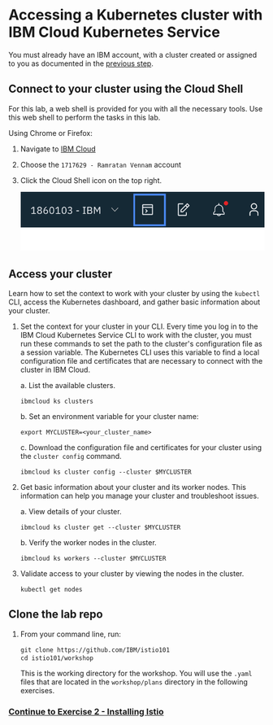 # Accessing a Kubernetes cluster with IBM Cloud Kubernetes Service

You must already have an IBM account, with a cluster created or assigned to you as documented in the [previous step](../GETSTARTED.md).

## Connect to your cluster using the Cloud Shell
For this lab, a web shell is provided for you with all the necessary tools. Use this web shell to perform the tasks in this lab. 

Using Chrome or Firefox:

1.  Navigate to [IBM Cloud](https://cloud.ibm.com)
2.  Choose the `1717629 - Ramratan Vennam` account
3.  Click the Cloud Shell icon on the top right.

    ![](../README_images/cloudshell.png)

## Access your cluster
Learn how to set the context to work with your cluster by using the `kubectl` CLI, access the Kubernetes dashboard, and gather basic information about your cluster.

1.  Set the context for your cluster in your CLI. Every time you log in to the IBM Cloud Kubernetes Service CLI to work with the cluster, you must run these commands to set the path to the cluster's configuration file as a session variable. The Kubernetes CLI uses this variable to find a local configuration file and certificates that are necessary to connect with the cluster in IBM Cloud.

    a. List the available clusters.

    ```shell
    ibmcloud ks clusters
    ```

    b. Set an environment variable for your cluster name:

    ```shell
    export MYCLUSTER=<your_cluster_name>
    ```

    c. Download the configuration file and certificates for your cluster using the `cluster config` command.

    ```shell
    ibmcloud ks cluster config --cluster $MYCLUSTER
    ```


2.  Get basic information about your cluster and its worker nodes. This information can help you manage your cluster and troubleshoot issues.

    a.  View details of your cluster.

    ```shell
    ibmcloud ks cluster get --cluster $MYCLUSTER
    ```

    b.  Verify the worker nodes in the cluster.

    ```shell
    ibmcloud ks workers --cluster $MYCLUSTER
    ```

3.  Validate access to your cluster by viewing the nodes in the cluster.

    ```shell
    kubectl get nodes
    ```

## Clone the lab repo

1. From your command line, run:

    ```shell
    git clone https://github.com/IBM/istio101
    cd istio101/workshop
    ```

    This is the working directory for the workshop. You will use the `.yaml` files that are located in the `workshop/plans` directory in the following exercises.

### [Continue to Exercise 2 - Installing Istio](../exercise-2/README.md)
